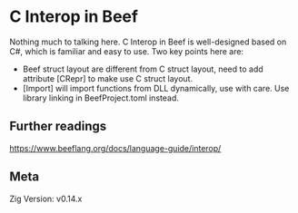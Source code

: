 # C Interop in Beef
Nothing much to talking here. C Interop in Beef is well-designed based on C#, which is familiar and easy to use. Two key points here are: 
- Beef struct layout are different from C struct layout, need to add attribute [CRepr] to make use C struct layout.
- [Import] will import functions from DLL dynamically, use with care. Use library linking in BeefProject.toml instead.

## Further readings
https://www.beeflang.org/docs/language-guide/interop/

## Meta
Zig Version: v0.14.x